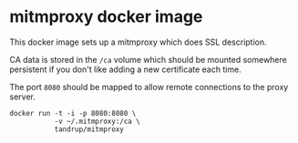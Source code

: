 # mitmproxy docker image

This docker image sets up a mitmproxy which does SSL description.

CA data is stored in the `/ca` volume which should be mounted somewhere persistent if you don't like adding a new certificate each time.

The port `8080` should be mapped to allow remote connections to the proxy server.

    docker run -t -i -p 8080:8080 \
               -v ~/.mitmproxy:/ca \
               tandrup/mitmproxy
